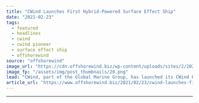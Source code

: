 ```yaml
---
title: "CWind Launches First Hybrid-Powered Surface Effect Ship"
date: "2021-02-23"
tags: 
  - featured
  - headlines
  - cwind
  - cwind pioneer
  - surface effect ship
  - offshorewind
source: "offshorewind"
image_url: "https://cdn.offshorewind.biz/wp-content/uploads/sites/2/2021/02/23112005/CWind-Pioneer-SES.png"
image_fp: "/assets/img/post_thumbnails/20.png"
lead: "CWind, part of the Global Marine Group, has launched its CWind Poineer vessel, the"
article_url: "https://www.offshorewind.biz/2021/02/23/cwind-launches-first-hybrid-powered-surface-effect-ship/"
---
```


---
